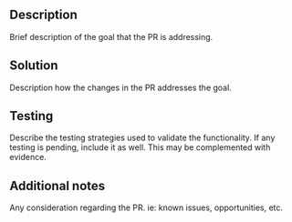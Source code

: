 ## Description
Brief description of the goal that the PR is addressing.

## Solution
Description how the changes in the PR addresses the goal.

## Testing
Describe the testing strategies used to validate the functionality.
If any testing is pending, include it as well.
This may be complemented with evidence.

## Additional notes
Any consideration regarding the PR. ie: known issues, opportunities, etc.